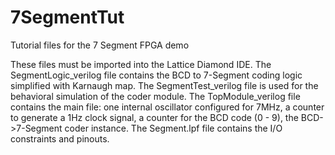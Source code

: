 # 7SegmentTut
Tutorial files for the 7 Segment FPGA demo

These files must be imported into the Lattice Diamond IDE. 
The SegmentLogic_verilog file contains the BCD to 7-Segment coding logic simplified with Karnaugh map.
The SegmentTest_verilog file is used for the behavioral simulation of the coder module.
The TopModule_verilog file contains the main file: 
    one internal oscillator configured for 7MHz, 
    a counter to generate a 1Hz clock signal,
    a counter for the BCD code (0 - 9),
    the BCD->7-Segment coder instance.
The Segment.lpf file contains the I/O constraints and pinouts.
